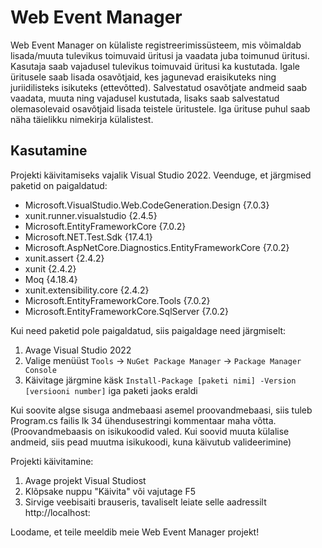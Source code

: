 # Web Event Manager

Web Event Manager on külaliste registreerimissüsteem, mis võimaldab lisada/muuta tulevikus toimuvaid üritusi ja vaadata juba toimunud üritusi. Kasutaja saab vajadusel tulevikus toimuvaid üritusi ka kustutada. Igale üritusele saab lisada osavõtjaid, kes jagunevad eraisikuteks ning juriidilisteks isikuteks (ettevõtted). Salvestatud osavõtjate andmeid saab vaadata, muuta ning vajadusel kustutada, lisaks saab salvestatud olemasolevaid osavõtjaid lisada teistele üritustele. Iga ürituse puhul saab näha täielikku nimekirja külalistest.

## Kasutamine

Projekti käivitamiseks vajalik Visual Studio 2022. Veenduge, et järgmised paketid on paigaldatud:

- Microsoft.VisualStudio.Web.CodeGeneration.Design  {7.0.3}
- xunit.runner.visualstudio  {2.4.5}
- Microsoft.EntityFrameworkCore {7.0.2}
- Microsoft.NET.Test.Sdk   {17.4.1}
- Microsoft.AspNetCore.Diagnostics.EntityFrameworkCore {7.0.2}
- xunit.assert   {2.4.2}
- xunit  {2.4.2}
- Moq   {4.18.4}
- xunit.extensibility.core {2.4.2}
- Microsoft.EntityFrameworkCore.Tools  {7.0.2}
- Microsoft.EntityFrameworkCore.SqlServer  {7.0.2}

Kui need paketid pole paigaldatud, siis paigaldage need järgmiselt:

1. Avage Visual Studio 2022
2. Valige menüüst `Tools` -> `NuGet Package Manager` -> `Package Manager Console`
3. Käivitage järgmine käsk `Install-Package [paketi nimi] -Version [versiooni number]` iga paketi jaoks eraldi

Kui soovite algse sisuga andmebaasi asemel proovandmebaasi, siis tuleb Program.cs failis lk 34 ühendusestringi kommentaar maha võtta. (Proovandmebaasis on isikukoodid valed. Kui soovid muuta külalise andmeid, siis pead muutma isikukoodi, kuna käivutub valideerimine)

Projekti käivitamine:

1. Avage projekt Visual Studiost
2. Klõpsake nuppu "Käivita" või vajutage F5
3. Sirvige veebisaiti brauseris, tavaliselt leiate selle aadressilt http://localhost:<port>

Loodame, et teile meeldib meie Web Event Manager projekt!
